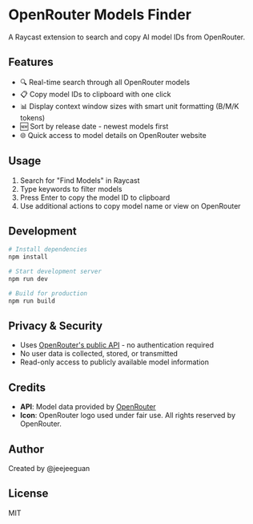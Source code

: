 # OpenRouter Models Finder

A Raycast extension to search and copy AI model IDs from OpenRouter.

## Features

- 🔍 Real-time search through all OpenRouter models
- 📋 Copy model IDs to clipboard with one click
- 📊 Display context window sizes with smart unit formatting (B/M/K tokens)
- 🆕 Sort by release date - newest models first
- 🌐 Quick access to model details on OpenRouter website

## Usage

1. Search for "Find Models" in Raycast
2. Type keywords to filter models
3. Press Enter to copy the model ID to clipboard
4. Use additional actions to copy model name or view on OpenRouter

## Development

```bash
# Install dependencies
npm install

# Start development server
npm run dev

# Build for production
npm run build
```

## Privacy & Security

- Uses [OpenRouter's public API](https://openrouter.ai/api/v1/models) - no authentication required
- No user data is collected, stored, or transmitted
- Read-only access to publicly available model information

## Credits

- **API**: Model data provided by [OpenRouter](https://openrouter.ai)
- **Icon**: OpenRouter logo used under fair use. All rights reserved by OpenRouter.

## Author

Created by @jeejeeguan

## License

MIT
